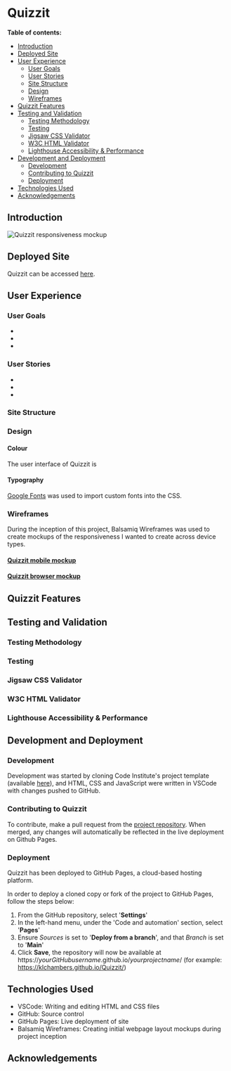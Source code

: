 # Quizzit

**Table of contents:**

 - [Introduction](#introduction)
 - [Deployed Site](#deployed-site)
  - [User Experience](#user-experience)
    - [User Goals](#user-goals)
    - [User Stories](#user-stories)
    - [Site Structure](#site-structure)
    - [Design](#design)
    - [Wireframes](#wireframes)
 - [Quizzit Features](#Quizzit-features)
 - [Testing and Validation](#testing-and-validation)
    - [Testing Methodology](#testing-methodology)
    - [Testing](#testing)
    - [Jigsaw CSS Validator](#jigsaw-css-validator)
    - [W3C HTML Validator](#w3c-html-validator)
    - [Lighthouse Accessibility & Performance](#lighthouse-accessibility-&-performance)
 - [Development and Deployment](#development-and-deployment)
    - [Development](#development)
    - [Contributing to Quizzit](#contributing-to-Quizzit)
    - [Deployment](#deployment)
 - [Technologies Used](#technologies-used)
 - [Acknowledgements](#acknowledgements)


<a id=#introduction></a>

## Introduction



![Quizzit responsiveness mockup]()

<a id=#deployed-site></a>

## Deployed Site
Quizzit can be accessed [here](https://klchambers.github.io/quiz-app/).

<a id=#user-experience>

## User Experience

<a id=#user-goals></a>

### User Goals

* 
* 
* 

<a id=#user-stories></a>

### User Stories

* 
* 
* 

<a id=#site-structure></a>

### Site Structure



<a id=#design></a>

### Design

#### Colour

The user interface of Quizzit is 

#### Typography

[Google Fonts](https://fonts.google.com/) was used to import custom fonts into the CSS.


### Wireframes

During the inception of this project, Balsamiq Wireframes was used to create mockups of the responsiveness I wanted to create across device types.

#### [Quizzit mobile mockup]()

#### [Quizzit browser mockup]()

<a id=#Quizzit-features></a>

## Quizzit Features


<a id=#testing-and-validation></a>

## Testing and Validation

<a id=#testing-methodology></a>

### Testing Methodology

<a id=#testing></a>

### Testing


<a id=#jigsaw-css-validator></a>

### Jigsaw CSS Validator

<a id=#w3c-html-validator></a>

### W3C HTML Validator



<a id=#lighthouse-accessibility-&-performance></a>

### Lighthouse Accessibility & Performance


<a id=#development-and-deployment></a>

## Development and Deployment

<a id=#development></a>

### Development

Development was started by cloning Code Institute's project template (available [here](https://github.com/Code-Institute-Org/ci-full-template)), and HTML, CSS and JavaScript were written in VSCode with changes pushed to GitHub.

<a id=#contributing-to-Quizzit></a>

### Contributing to Quizzit

To contribute, make a pull request from the [project repository](https://github.com/klchambers/quiz-app). When merged, any changes will automatically be reflected in the live deployment on Github Pages.

<a id=#Deployment></a>

### Deployment

Quizzit has been deployed to GitHub Pages, a cloud-based hosting platform.

In order to deploy a cloned copy or fork of the project to GitHub Pages, follow the steps below:
1. From the GitHub repository, select '**Settings**'
2. In the left-hand menu, under the 'Code and automation' section, select '**Pages**'
3. Ensure *Sources* is set to '**Deploy from a branch**', and that *Branch* is set to '**Main**'
4. Click **Save**, the repository will now be available at https://*yourGitHubusername*.github.io/*yourprojectname*/ (for example: https://klchambers.github.io/Quizzit/)

<a id=#technologies-used></a>

## Technologies Used

* VSCode: Writing and editing HTML and CSS files
* GitHub: Source control
* GitHub Pages: Live deployment of site
* Balsamiq Wireframes: Creating initial webpage layout mockups during project inception

<a id=#acknowledgements></a>

## Acknowledgements

